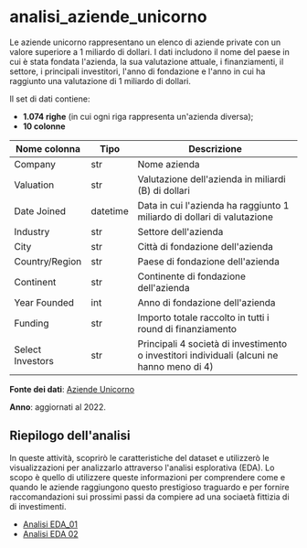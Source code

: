 # analisi_aziende_unicorno

Le aziende unicorno rappresentano un elenco di aziende private con un valore superiore a 1 miliardo di dollari. I dati includono il nome del paese in cui è stata fondata l'azienda, la sua valutazione attuale, i finanziamenti, il settore, i principali investitori, l'anno di fondazione e l'anno in cui ha raggiunto una valutazione di 1 miliardo di dollari.

Il set di dati contiene:

- **1.074 righe** (in cui ogni riga rappresenta un'azienda diversa);
- **10 colonne**

|Nome colonna|Tipo|Descrizione|
|---|---|---|
|Company|str|Nome azienda|
|Valuation|str|Valutazione dell'azienda in miliardi (B) di dollari|
|Date Joined|datetime|Data in cui l'azienda ha raggiunto 1 miliardo di dollari di valutazione|
|Industry|str|Settore dell'azienda|
|City|str|Città di fondazione dell'azienda|
|Country/Region|str|Paese di fondazione dell'azienda|
|Continent|str|Continente di fondazione dell'azienda|
|Year Founded|int|Anno di fondazione dell'azienda|
|Funding|str|Importo totale raccolto in tutti i round di finanziamento|
|Select Investors|str|Principali 4 società di investimento o investitori individuali (alcuni ne hanno meno di 4)|

**Fonte dei dati**: [Aziende Unicorno](https://www.kaggle.com/datasets/mysarahmadbhat/unicorn-companies)  

**Anno**: aggiornati al 2022.

## Riepilogo dell'analisi

In queste attività, scoprirò le caratteristiche del dataset e utilizzerò le visualizzazioni per analizzarlo attraverso l'analisi esplorativa (EDA).
Lo scopo è quello di utilizzere queste informazioni per comprendere come e quando le aziende raggiungono questo prestigioso traguardo e per fornire raccomandazioni sui prossimi passi da compiere ad una sociaetà fittizia di di investimenti.

- [Analisi EDA_01](01_EDA_Aziende_Unicorn.ipynb)
- [Analisi EDA 02](02_EDA_Aziende_Unicorn.ipynb)





